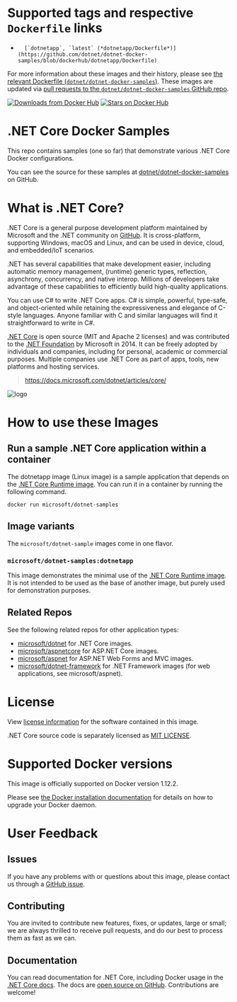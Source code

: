 # Supported tags and respective `Dockerfile` links

-       [`dotnetapp`, `latest` (*dotnetapp/Dockerfile*)](https://github.com/dotnet/dotnet-docker-samples/blob/dockerhub/dotnetapp/Dockerfile)

For more information about these images and their history, please see [the relevant Dockerfile (`dotnet/dotnet-docker-samples`)](https://github.com/dotnet/dotnet-docker-samples/search?utf8=%E2%9C%93&q=FROM&type=Code). These images are updated via [pull requests to the `dotnet/dotnet-docker-samples` GitHub repo](https://github.com/dotnet/dotnet-docker-samples/pulls?utf8=%E2%9C%93&q=).

[![Downloads from Docker Hub](https://img.shields.io/docker/pulls/microsoft/dotnet-samples.svg)](https://hub.docker.com/r/microsoft/dotnet-samples)
[![Stars on Docker Hub](https://img.shields.io/docker/stars/microsoft/dotnet-samples.svg)](https://hub.docker.com/r/microsoft/dotnet-samples)

# .NET Core Docker Samples

This repo contains samples (one so far) that demonstrate various .NET Core Docker configurations.

You can see the source for these samples at [dotnet/dotnet-docker-samples](https://github.com/dotnet/dotnet-docker-samples/tree/dockerhub) on GitHub.

# What is .NET Core?

.NET Core is a general purpose development platform maintained by Microsoft and the .NET community on [GitHub](https://github.com/dotnet/core). It is cross-platform, supporting Windows, macOS and Linux, and can be used in device, cloud, and embedded/IoT scenarios. 

.NET has several capabilities that make development easier, including automatic memory management, (runtime) generic types, reflection, asynchrony, concurrency, and native interop. Millions of developers take advantage of these capabilities to efficiently build high-quality applications.

You can use C# to write .NET Core apps. C# is simple, powerful, type-safe, and object-oriented while retaining the expressiveness and elegance of C-style languages. Anyone familiar with C and similar languages will find it straightforward to write in C#.

[.NET Core](https://github.com/dotnet/core) is open source (MIT and Apache 2 licenses) and was contributed to the [.NET Foundation](http://dotnetfoundation.org) by Microsoft in 2014. It can be freely adopted by individuals and companies, including for personal, academic or commercial purposes. Multiple companies use .NET Core as part of apps, tools, new platforms and hosting services.

> https://docs.microsoft.com/dotnet/articles/core/

![logo](https://avatars0.githubusercontent.com/u/9141961?v=3&amp;s=100)

# How to use these Images

## Run a sample .NET Core application within a container

The dotnetapp image (Linux image) is a sample application that depends on the [.NET Core Runtime image](https://hub.docker.com/r/microsoft/dotnet). You can run it in a container by running the following command.

```console
docker run microsoft/dotnet-samples
```

## Image variants

The `microsoft/dotnet-sample` images come in one flavor.

### `microsoft/dotnet-samples:dotnetapp`

This image demonstrates the minimal use of the [.NET Core Runtime image](https://hub.docker.com/r/microsoft/dotnet). It is not intended to be used as the base of another image, but purely used for demonstration purposes.

## Related Repos

See the following related repos for other application types:

- [microsoft/dotnet](https://hub.docker.com/r/microsoft/dotnet/) for .NET Core images.
- [microsoft/aspnetcore](https://hub.docker.com/r/microsoft/aspnetcore/) for ASP.NET Core images.
- [microsoft/aspnet](https://hub.docker.com/r/microsoft/aspnet/) for ASP.NET Web Forms and MVC images.
- [microsoft/dotnet-framework](https://hub.docker.com/r/microsoft/dotnet-framework/) for .NET Framework images (for web applications, see microsoft/aspnet).

# License

View [license information](https://www.microsoft.com/net/dotnet_library_license.htm) for the software contained in this image. 

.NET Core source code is separately licensed as [MIT LICENSE](https://github.com/dotnet/core/blob/master/LICENSE).

# Supported Docker versions

This image is officially supported on Docker version 1.12.2.

Please see [the Docker installation documentation](https://docs.docker.com/installation/) for details on how to upgrade your Docker daemon.

# User Feedback

## Issues

If you have any problems with or questions about this image, please contact us through a [GitHub issue](https://github.com/dotnet/dotnet-docker-samples/issues).

## Contributing

You are invited to contribute new features, fixes, or updates, large or small; we are always thrilled to receive pull requests, and do our best to process them as fast as we can.

## Documentation

You can read documentation for .NET Core, including Docker usage in the [.NET Core docs](https://docs.microsoft.com/dotnet/articles/core/). The docs are [open source on GitHub](https://github.com/dotnet/core-docs). Contributions are welcome!
